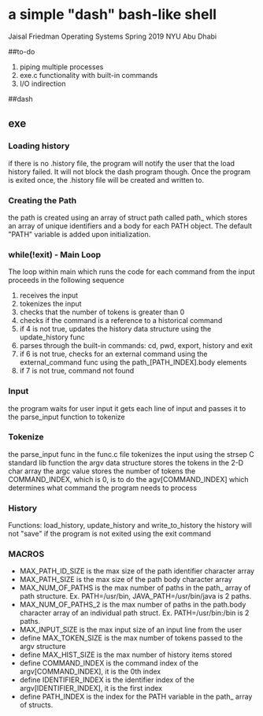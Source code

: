 # a simple "dash" bash-like shell
Jaisal Friedman
Operating Systems Spring 2019
NYU Abu Dhabi

##to-do
1. piping multiple processes
2. exe.c functionality with built-in commands
3. I/O indirection 

##dash

## exe
### Loading history
if there is no .history file, the program will notify the user that the load history failed. It will not block the dash program though. Once the program is exited once, the .history file will be created and written to.
### Creating the Path
the path is created using an array of struct path called path_ which stores an array of unique identifiers and a body for each PATH object. The default "PATH" variable is added upon initialization.
### while(!exit) - Main Loop
The loop within main which runs the code for each command from the input proceeds in the following sequence
1. receives the input
2. tokenizes the input
3. checks that the number of tokens is greater than 0
4. checks if the command is a reference to a historical command
5. if 4 is not true, updates the history data structure using the update_history func
6. parses through the built-in commands: cd, pwd, export, history and exit
7. if 6 is not true, checks for an external command using the external_command func using the path_[PATH_INDEX].body elements
8. if 7 is not true, command not found
### Input
the program waits for user input
it gets each line of input and passes it to the parse_input function to tokenize
### Tokenize
the parse_input func in the func.c file tokenizes the input using the strsep C standard lib function
the argv data structure stores the tokens in the 2-D char array
the argc value stores the number of tokens
the COMMAND_INDEX, which is 0, is to do the agv[COMMAND_INDEX] which determines what command the program needs to process
### History
Functions: load_history, update_history and write_to_history
the history will not "save" if the program is not exited using the exit command
### MACROS
- MAX_PATH_ID_SIZE is the max size of the path identifier character array
- MAX_PATH_SIZE is the max size of the path body character array
- MAX_NUM_OF_PATHS is the max number of paths in the path_ array of path structure. Ex. PATH=/usr/bin, JAVA_PATH=/usr/bin/java is 2 paths.
- MAX_NUM_OF_PATHS_2 is the max number of paths in the path.body character array of an individual path struct. Ex. PATH=/usr/bin:/bin is 2 paths.
- MAX_INPUT_SIZE is the max input size of an input line from the user
- define MAX_TOKEN_SIZE is the max number of tokens passed to the argv structure
- define MAX_HIST_SIZE is the max number of history items stored
- define COMMAND_INDEX is the command index of the argv[COMMAND_INDEX], it is the 0th index
- define IDENTIFIER_INDEX is the identifier index of the argv[IDENTIFIER_INDEX], it is the first index
- define PATH_INDEX is the index for the PATH variable in the path_ array of structs.
